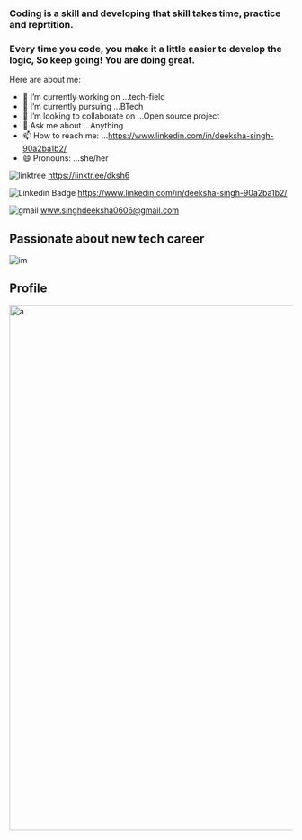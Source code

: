 ### Coding is a skill and developing that skill takes time, practice and reprtition.
### Every time you code, you make it a little easier to develop the logic, So keep going! You are doing great.


<!--**dkshsingh/Dkshsingh** is a ✨ _special_ ✨ repository because its `README.md` (this file) appears on your GitHub profile.-->

Here are about me:

- 🔭 I’m currently working on ...tech-field
- 🌱 I’m currently pursuing ...BTech
- 👯 I’m looking to collaborate on ...Open source project
- 💬 Ask me about ...Anything
- 📫 How to reach me: ...https://www.linkedin.com/in/deeksha-singh-90a2ba1b2/ 
- 😄 Pronouns: ...she/her


<!-- social media Handles -->

![linktree](https://img.shields.io/badge/Linktree-Links-green)
https://linktr.ee/dksh6

![Linkedin Badge](https://img.shields.io/badge/Contact-LinkedIn-blue)
https://www.linkedin.com/in/deeksha-singh-90a2ba1b2/

![gmail](https://img.shields.io/badge/Contact-Gmail-red)
www.singhdeeksha0606@gmail.com





## Passionate about new tech career
![im](https://user-images.githubusercontent.com/78050476/179518187-a64a3f91-17f3-49e4-bfb8-3cd1e62da89c.jpg)

## Profile
<img width="935" alt="a" src="https://user-images.githubusercontent.com/78050476/179736519-8f8c9419-ef11-42ef-8d1a-df1f6763df1d.png">

